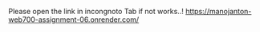 Please open the link in incongnoto Tab if not works..! 
https://manojanton-web700-assignment-06.onrender.com/
